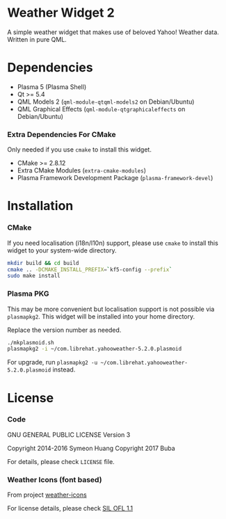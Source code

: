 Weather Widget 2
====

A simple weather widget that makes use of beloved Yahoo! Weather data. Written in pure QML.

Dependencies
=====

- Plasma 5 (Plasma Shell)
- Qt >= 5.4
- QML Models 2 (`qml-module-qtqml-models2` on Debian/Ubuntu)
- QML Graphical Effects (`qml-module-qtgraphicaleffects` on Debian/Ubuntu)

### Extra Dependencies For CMake ###

Only needed if you use `cmake` to install this widget.

- CMake >= 2.8.12
- Extra CMake Modules (`extra-cmake-modules`)
- Plasma Framework Development Package (`plasma-framework-devel`)

Installation
=====

### CMake ###

If you need localisation (i18n/l10n) support, please use `cmake` to install this widget to your system-wide directory.

```bash
mkdir build && cd build
cmake .. -DCMAKE_INSTALL_PREFIX=`kf5-config --prefix`
sudo make install
```

### Plasma PKG ###

This may be more convenient but localisation support is not possible via `plasmapkg2`. This widget will be installed into your home directory.

Replace the version number as needed.

```bash
./mkplasmoid.sh
plasmapkg2 -i ~/com.librehat.yahooweather-5.2.0.plasmoid
```

For upgrade, run `plasmapkg2 -u ~/com.librehat.yahooweather-5.2.0.plasmoid` instead.

License
=====

### Code ###

GNU GENERAL PUBLIC LICENSE Version 3

Copyright 2014-2016 Symeon Huang
Copyright 2017 Buba

For details, please check `LICENSE` file.

### Weather Icons (font based) ###

From project [weather-icons](https://github.com/erikflowers/weather-icons)

For license details, please check [SIL OFL 1.1](http://scripts.sil.org/OFL)
